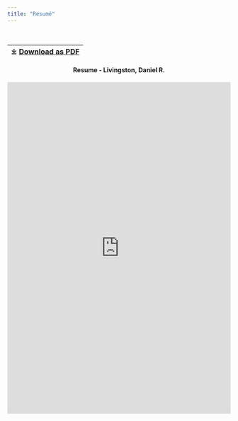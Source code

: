```yaml
---
title: "Resumé"
---
```


<br/>

| ⤓ [Download as PDF](/livingston_cv_march2021.pdf) |
| ------------------------------------------------- |

<div style="text-align:center">
    <h4>Resume - Livingston, Daniel R.</h4>
        <iframe
            src="https://docs.google.com/viewer?url=https://daniel-livingston.com/livingston_cv_march2021.pdf&embedded=true" 
            frameborder="0" 
            height="750px" 
            width="100%">
        </iframe>
  </div>